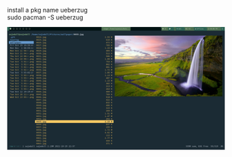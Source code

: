 install a pkg name ueberzug  
sudo pacman -S ueberzug  


   ![Screenshot](https://raw.githubusercontent.com/sajeduli3/dotfileviaterminal/master/ranger/Mon%20Nov%20%201%2009%3A08%3A59%20PM%20%2B06%202021.png)
